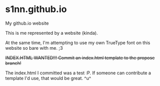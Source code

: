 # s1nn.github.io
My github.io website

This is me represented by a website (kinda).

At the same time, I'm attempting to use my own TrueType font on this website so bare with me. ;3

~~INDEX.HTML WANTED!!! Commit an index.html template to the propose branch!~~

The index.html I committed was a test :P. If someone can contribute a template I'd use, that would be great. ^u^
